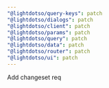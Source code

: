 ```yaml
---
"@lightdotso/query-keys": patch
"@lightdotso/dialogs": patch
"@lightdotso/client": patch
"@lightdotso/params": patch
"@lightdotso/query": patch
"@lightdotso/data": patch
"@lightdotso/router": patch
"@lightdotso/ui": patch
---
```


Add changeset req
